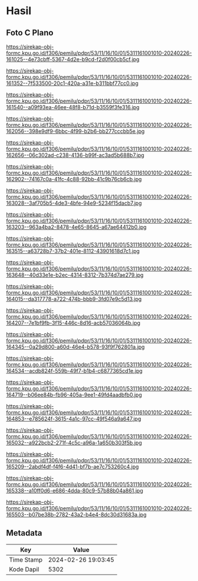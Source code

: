 # Hasil

## Foto C Plano

https://sirekap-obj-formc.kpu.go.id/f306/pemilu/pdpr/53/11/16/10/01/5311161001010-20240226-161025--4e73cbff-5367-4d2e-b9cd-f2d0f00cb5cf.jpg

https://sirekap-obj-formc.kpu.go.id/f306/pemilu/pdpr/53/11/16/10/01/5311161001010-20240226-161352--7f533500-20c1-420a-a31e-b311bbf77cc0.jpg

https://sirekap-obj-formc.kpu.go.id/f306/pemilu/pdpr/53/11/16/10/01/5311161001010-20240226-161540--a09f93ea-46ee-48f8-b71d-b3559f3fe316.jpg

https://sirekap-obj-formc.kpu.go.id/f306/pemilu/pdpr/53/11/16/10/01/5311161001010-20240226-162056--398e9df9-6bbc-4f99-b2b6-bb277cccbb5e.jpg

https://sirekap-obj-formc.kpu.go.id/f306/pemilu/pdpr/53/11/16/10/01/5311161001010-20240226-162656--06c302ad-c238-4136-b99f-ac3ad5b688b7.jpg

https://sirekap-obj-formc.kpu.go.id/f306/pemilu/pdpr/53/11/16/10/01/5311161001010-20240226-162902--74167c0a-41fc-4c88-92bb-41c9b76cb6cb.jpg

https://sirekap-obj-formc.kpu.go.id/f306/pemilu/pdpr/53/11/16/10/01/5311161001010-20240226-163028--3af705b5-4de3-4bfe-94e9-5234f15dacb7.jpg

https://sirekap-obj-formc.kpu.go.id/f306/pemilu/pdpr/53/11/16/10/01/5311161001010-20240226-163203--963a4ba2-8478-4e65-8645-a67ae64412b0.jpg

https://sirekap-obj-formc.kpu.go.id/f306/pemilu/pdpr/53/11/16/10/01/5311161001010-20240226-163515--a63728b7-37b2-401e-8112-43901618d7c1.jpg

https://sirekap-obj-formc.kpu.go.id/f306/pemilu/pdpr/53/11/16/10/01/5311161001010-20240226-163648--40d33e1e-b2ec-4314-8312-7b374d7ae279.jpg

https://sirekap-obj-formc.kpu.go.id/f306/pemilu/pdpr/53/11/16/10/01/5311161001010-20240226-164015--da317778-a722-474b-bbb9-3fd07e9c5d13.jpg

https://sirekap-obj-formc.kpu.go.id/f306/pemilu/pdpr/53/11/16/10/01/5311161001010-20240226-164207--7e1bf9fb-3f15-446c-8d16-acb57036064b.jpg

https://sirekap-obj-formc.kpu.go.id/f306/pemilu/pdpr/53/11/16/10/01/5311161001010-20240226-164345--0a29d800-a60d-46e4-b578-93f9f762801a.jpg

https://sirekap-obj-formc.kpu.go.id/f306/pemilu/pdpr/53/11/16/10/01/5311161001010-20240226-164534--acdb824f-559b-49f7-b1b4-c6877365cd1e.jpg

https://sirekap-obj-formc.kpu.go.id/f306/pemilu/pdpr/53/11/16/10/01/5311161001010-20240226-164719--b06ee84b-fb96-405a-9ee1-49fd4aadbfb0.jpg

https://sirekap-obj-formc.kpu.go.id/f306/pemilu/pdpr/53/11/16/10/01/5311161001010-20240226-164853--e785624f-3615-4a1c-97cc-49f546a9a647.jpg

https://sirekap-obj-formc.kpu.go.id/f306/pemilu/pdpr/53/11/16/10/01/5311161001010-20240226-165032--a922bcb2-271f-4c5c-a96a-1a650b303f5b.jpg

https://sirekap-obj-formc.kpu.go.id/f306/pemilu/pdpr/53/11/16/10/01/5311161001010-20240226-165209--2abdf4df-f4f6-4d41-bf7b-ae7c753260c4.jpg

https://sirekap-obj-formc.kpu.go.id/f306/pemilu/pdpr/53/11/16/10/01/5311161001010-20240226-165338--a10ff0d6-e686-4dda-80c9-57b88b04a861.jpg

https://sirekap-obj-formc.kpu.go.id/f306/pemilu/pdpr/53/11/16/10/01/5311161001010-20240226-165503--b07be38b-2782-43a2-b4e4-8dc30d31683a.jpg


## Metadata

| Key        | Value               |
| ---------- | ------------------- |
| Time Stamp | 2024-02-26 19:03:45 |
| Kode Dapil | 5302                |



